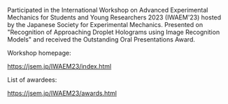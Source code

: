 <!-- news0003.md -->
<!-- Attended IWAEM23 @ Ryukoku University Umeda Campus. -->
<!-- 2023-11-26 -->
Participated in the International Workshop on Advanced Experimental Mechanics for Students and Young Researchers 2023 (IWAEM'23) hosted by the Japanese Society for Experimental Mechanics. Presented on "Recognition of Approaching Droplet Holograms using Image Recognition Models" and received the Outstanding Oral Presentations Award.

Workshop homepage:

https://jsem.jp/IWAEM23/index.html

List of awardees:

https://jsem.jp/IWAEM23/awards.html